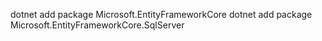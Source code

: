 dotnet add package Microsoft.EntityFrameworkCore
dotnet add package Microsoft.EntityFrameworkCore.SqlServer